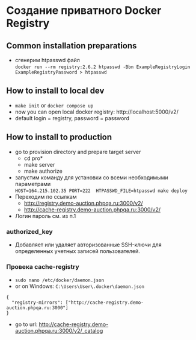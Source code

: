 # Создание приватного Docker Registry

## Common installation preparations
- сгенерим htpasswd файл  
  `docker run --rm registry:2.6.2 htpasswd -Bbn ExampleRegistryLogin ExampleRegistryPassword > htpasswd`

## How to install to local dev
- `make init` or `docker compose up`
- now you can open local docker registry: http://localhost:5000/v2/
- default login = registry, password = password

## How to install to production
- go to provision directory and prepare target server
  - cd pro*
  - make server
  - make authorize
- запустим команду для установки со всеми необходимыми параметрами  
`HOST=164.215.102.35 PORT=222  HTPASSWD_FILE=htpasswd make deploy`
- Переходим по ссылкам
  - http://registry.demo-auction.phpqa.ru:3000/v2/
  - http://cache-registry.demo-auction.phpqa.ru:3000/v2/
- Логин пароль см. из п.1 


### **authorized_key**
- Добавляет или удаляет авторизованные SSH-ключи для определенных учетных записей пользователей.


### Провека cache-registry
- `sudo nano /etc/docker/daemon.json`
- or on Windows: `C:\Users\User\.docker\daemon.json`
```
{
  "registry-mirrors": ["http://cache-registry.demo-auction.phpqa.ru:3000"]
}
```
- go to url: http://cache-registry.demo-auction.phpqa.ru:3000/v2/_catalog
